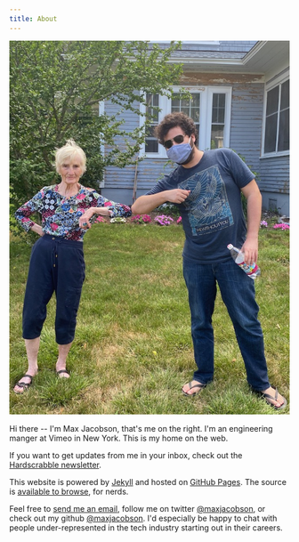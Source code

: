 ```yaml
---
title: About
---
```


![Me visiting my grandma](/img/max.jpg)

Hi there -- I'm Max Jacobson, that's me on the right.
I'm an engineering manger at Vimeo in New York.
This is my home on the web.

If you want to get updates from me in your inbox, check out the [Hardscrabble newsletter](/newsletter).

This website is powered by [Jekyll] and hosted on [GitHub Pages].
The source is [available to browse][blog-source], for nerds.

Feel free to [send me an email](mailto:max@hardscrabble.net), follow me on twitter [@maxjacobson](https://twitter.com/maxjacobson), or check out my github [@maxjacobson](https://github.com/maxjacobson).
I'd especially be happy to chat with people under-represented in the tech industry starting out in their careers.

[Jekyll]: http://jekyllrb.com/
[GitHub Pages]: https://pages.github.com/
[blog-source]: https://github.com/hardscrabble/hardscrabble.github.io
